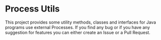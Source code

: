 # Process Utils

This project provides some utility methods, classes and interfaces for Java programs use external Processes. If you find
any bug or if you have any suggestion for features you can either create an Issue or a Pull Request.

